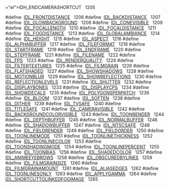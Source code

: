 ="el">IDH_ENDCAMERASHORTCUT</a>   1205</td>
</tr>
<tr>
<td class="memItemLeft" style="text-align: right;" data-nowrap="" data-valign="top">#define </td>
<td class="memItemRight" data-valign="bottom"><a href="Label_8h.md#9534b16010297bfcadef41ba63b3f1ee" class="el">IDL_FRONTDISTANCE</a>   1206</td>
</tr>
<tr>
<td class="memItemLeft" style="text-align: right;" data-nowrap="" data-valign="top">#define </td>
<td class="memItemRight" data-valign="bottom"><a href="Label_8h.md#c27f2d96dc9aa08f5806632ca695fa27" class="el">IDL_BACKDISTANCE</a>   1207</td>
</tr>
<tr>
<td class="memItemLeft" style="text-align: right;" data-nowrap="" data-valign="top">#define </td>
<td class="memItemRight" data-valign="bottom"><a href="Label_8h.md#22c430791de95f044f4fbae4201d48e4" class="el">IDL_GLOWBACKGROUND</a>   1208</td>
</tr>
<tr>
<td class="memItemLeft" style="text-align: right;" data-nowrap="" data-valign="top">#define </td>
<td class="memItemRight" data-valign="bottom"><a href="Label_8h.md#a3d3ecd8d369cf928bbc588a6b587a71" class="el">IDL_CONEVISIBLE</a>   1209</td>
</tr>
<tr>
<td class="memItemLeft" style="text-align: right;" data-nowrap="" data-valign="top">#define </td>
<td class="memItemRight" data-valign="bottom"><a href="Label_8h.md#f6109912f96ccc1e38d80df98acc0eca" class="el">IDL_FOCALLENGTH</a>   1210</td>
</tr>
<tr>
<td class="memItemLeft" style="text-align: right;" data-nowrap="" data-valign="top">#define </td>
<td class="memItemRight" data-valign="bottom"><a href="Label_8h.md#2c0de6974597cfeceb0ac15576c4389d" class="el">IDL_FOCALDISTANCE</a>   1211</td>
</tr>
<tr>
<td class="memItemLeft" style="text-align: right;" data-nowrap="" data-valign="top">#define </td>
<td class="memItemRight" data-valign="bottom"><a href="Label_8h.md#b9e75de2d084ea7d64166941fa7a6770" class="el">IDL_FOGDISTANCE</a>   1213</td>
</tr>
<tr>
<td class="memItemLeft" style="text-align: right;" data-nowrap="" data-valign="top">#define </td>
<td class="memItemRight" data-valign="bottom"><a href="Label_8h.md#c6f3f2df2f61023521a6d5c353a35f17" class="el">IDL_GLOBALAMBIANCE</a>   1214</td>
</tr>
<tr>
<td class="memItemLeft" style="text-align: right;" data-nowrap="" data-valign="top">#define </td>
<td class="memItemRight" data-valign="bottom"><a href="Label_8h.md#6eb80248fbbd7cf5fe23d07d90a9d43a" class="el">IDL_HEIGHT</a>   1215</td>
</tr>
<tr>
<td class="memItemLeft" style="text-align: right;" data-nowrap="" data-valign="top">#define </td>
<td class="memItemRight" data-valign="bottom"><a href="Label_8h.md#6556f3d373352c1aa14c62407c344e9f" class="el">IDL_ASPECT</a>   1216</td>
</tr>
<tr>
<td class="memItemLeft" style="text-align: right;" data-nowrap="" data-valign="top">#define </td>
<td class="memItemRight" data-valign="bottom"><a href="Label_8h.md#1cf01aff7abfebad05818c51be9a792e" class="el">IDL_ALPHABUFFER</a>   1217</td>
</tr>
<tr>
<td class="memItemLeft" style="text-align: right;" data-nowrap="" data-valign="top">#define </td>
<td class="memItemRight" data-valign="bottom"><a href="Label_8h.md#2a038f54e0ec7e986d8b8085f9d963ff" class="el">IDL_FILEFORMAT</a>   1218</td>
</tr>
<tr>
<td class="memItemLeft" style="text-align: right;" data-nowrap="" data-valign="top">#define </td>
<td class="memItemRight" data-valign="bottom"><a href="Label_8h.md#d10d4c5490c3c3c1609443edb1be5dc2" class="el">IDL_STARTFRAME</a>   1219</td>
</tr>
<tr>
<td class="memItemLeft" style="text-align: right;" data-nowrap="" data-valign="top">#define </td>
<td class="memItemRight" data-valign="bottom"><a href="Label_8h.md#96327bfd6a8ee26379fd33f7f25a073b" class="el">IDL_ENDFRAME</a>   1220</td>
</tr>
<tr>
<td class="memItemLeft" style="text-align: right;" data-nowrap="" data-valign="top">#define </td>
<td class="memItemRight" data-valign="bottom"><a href="Label_8h.md#fac29737137a67aba7798ed84167c7e5" class="el">IDL_STEPFRAME</a>   1221</td>
</tr>
<tr>
<td class="memItemLeft" style="text-align: right;" data-nowrap="" data-valign="top">#define </td>
<td class="memItemRight" data-valign="bottom"><a href="Label_8h.md#0259a09b916abae3deeb8e4b10d65d33" class="el">IDL_FILENAME</a>   1222</td>
</tr>
<tr>
<td class="memItemLeft" style="text-align: right;" data-nowrap="" data-valign="top">#define </td>
<td class="memItemRight" data-valign="bottom"><a href="Label_8h.md#908ba6659288f6fd5f70dd413b9429ec" class="el">IDL_FPS</a>   1223</td>
</tr>
<tr>
<td class="memItemLeft" style="text-align: right;" data-nowrap="" data-valign="top">#define </td>
<td class="memItemRight" data-valign="bottom"><a href="Label_8h.md#6f25bb814cf758863d9d1b2dc8a125ab" class="el">IDL_RENDERQUALITY</a>   1224</td>
</tr>
<tr>
<td class="memItemLeft" style="text-align: right;" data-nowrap="" data-valign="top">#define </td>
<td class="memItemRight" data-valign="bottom"><a href="Label_8h.md#d47df7918a8cd4c445de417211351e87" class="el">IDL_FILTERTEXTURES</a>   1225</td>
</tr>
<tr>
<td class="memItemLeft" style="text-align: right;" data-nowrap="" data-valign="top">#define </td>
<td class="memItemRight" data-valign="bottom"><a href="Label_8h.md#b5bb10b0182807f66098ff5386d34adf" class="el">IDL_FILMGRAIN</a>   1226</td>
</tr>
<tr>
<td class="memItemLeft" style="text-align: right;" data-nowrap="" data-valign="top">#define </td>
<td class="memItemRight" data-valign="bottom"><a href="Label_8h.md#4115d1b7575f5e4661553533bda0a593" class="el">IDL_FLATSHADED</a>   1227</td>
</tr>
<tr>
<td class="memItemLeft" style="text-align: right;" data-nowrap="" data-valign="top">#define </td>
<td class="memItemRight" data-valign="bottom"><a href="Label_8h.md#2b8ad2c314c2e1394b7b876e0090a7a4" class="el">IDL_SHOWSHADOWS</a>   1228</td>
</tr>
<tr>
<td class="memItemLeft" style="text-align: right;" data-nowrap="" data-valign="top">#define </td>
<td class="memItemRight" data-valign="bottom"><a href="Label_8h.md#a2eeaf5e1364e8f01dd51a6a3e37cad3" class="el">IDL_MOTIONBLUR</a>   1229</td>
</tr>
<tr>
<td class="memItemLeft" style="text-align: right;" data-nowrap="" data-valign="top">#define </td>
<td class="memItemRight" data-valign="bottom"><a href="Label_8h.md#a0ed739df856ce9887cafdb2c0aa2646" class="el">IDL_SHOWREFLECTIONS</a>   1230</td>
</tr>
<tr>
<td class="memItemLeft" style="text-align: right;" data-nowrap="" data-valign="top">#define </td>
<td class="memItemRight" data-valign="bottom"><a href="Label_8h.md#5d86064f30cc14978da5ae8805b4b654" class="el">IDL_REFLECTIONLEVELS</a>   1231</td>
</tr>
<tr>
<td class="memItemLeft" style="text-align: right;" data-nowrap="" data-valign="top">#define </td>
<td class="memItemRight" data-valign="bottom"><a href="Label_8h.md#7d115b3a93048aeea19c400fa564841b" class="el">IDL_SHUTTER</a>   1232</td>
</tr>
<tr>
<td class="memItemLeft" style="text-align: right;" data-nowrap="" data-valign="top">#define </td>
<td class="memItemRight" data-valign="bottom"><a href="Label_8h.md#a0b7184e1d1a046d6925b9c531b07f78" class="el">IDL_DISPLAYBONES</a>   1233</td>
</tr>
<tr>
<td class="memItemLeft" style="text-align: right;" data-nowrap="" data-valign="top">#define </td>
<td class="memItemRight" data-valign="bottom"><a href="Label_8h.md#59e5b4ebb65a798feb67c9636ff94521" class="el">IDL_DISPLAYCPS</a>   1234</td>
</tr>
<tr>
<td class="memItemLeft" style="text-align: right;" data-nowrap="" data-valign="top">#define </td>
<td class="memItemRight" data-valign="bottom"><a href="Label_8h.md#69f3dea1e63f8e17d3b07d2e4bbfc6d0" class="el">IDL_SHOWDECALS</a>   1235</td>
</tr>
<tr>
<td class="memItemLeft" style="text-align: right;" data-nowrap="" data-valign="top">#define </td>
<td class="memItemRight" data-valign="bottom"><a href="Label_8h.md#69038e6e00f3b945b78d0ba807dae5b7" class="el">IDL_POLYGONSPERPATCH</a>   1236</td>
</tr>
<tr>
<td class="memItemLeft" style="text-align: right;" data-nowrap="" data-valign="top">#define </td>
<td class="memItemRight" data-valign="bottom"><a href="Label_8h.md#69372859040275b5730888b20dbcca5a" class="el">IDL_BLOOM</a>   1237</td>
</tr>
<tr>
<td class="memItemLeft" style="text-align: right;" data-nowrap="" data-valign="top">#define </td>
<td class="memItemRight" data-valign="bottom"><a href="Label_8h.md#f3e020c14824a15f009ffbd58975c980" class="el">IDL_SOFTEN</a>   1238</td>
</tr>
<tr>
<td class="memItemLeft" style="text-align: right;" data-nowrap="" data-valign="top">#define </td>
<td class="memItemRight" data-valign="bottom"><a href="Label_8h.md#0d9b20d35e862edd82d2cb3586afccdb" class="el">IDL_DITHER</a>   1239</td>
</tr>
<tr>
<td class="memItemLeft" style="text-align: right;" data-nowrap="" data-valign="top">#define </td>
<td class="memItemRight" data-valign="bottom"><a href="Label_8h.md#f59f0aebabfefc25c435a8b9fe23bdcb" class="el">IDL_TVSAFE</a>   1240</td>
</tr>
<tr>
<td class="memItemLeft" style="text-align: right;" data-nowrap="" data-valign="top">#define </td>
<td class="memItemRight" data-valign="bottom"><a href="Label_8h.md#68f14b16f1af918624f6fe3b7e66e99b" class="el">IDL_TITLESAFE</a>   1241</td>
</tr>
<tr>
<td class="memItemLeft" style="text-align: right;" data-nowrap="" data-valign="top">#define </td>
<td class="memItemRight" data-valign="bottom"><a href="Label_8h.md#6e2ca32e9c225ef0d845a4dd23025331" class="el">IDL_CAMERAVISIBLE</a>   1242</td>
</tr>
<tr>
<td class="memItemLeft" style="text-align: right;" data-nowrap="" data-valign="top">#define </td>
<td class="memItemRight" data-valign="bottom"><a href="Label_8h.md#035f9bf486674a967ecabe4388cec2d2" class="el">IDL_BACKGROUNDCOLORVISIBLE</a>   1243</td>
</tr>
<tr>
<td class="memItemLeft" style="text-align: right;" data-nowrap="" data-valign="top">#define </td>
<td class="memItemRight" data-valign="bottom"><a href="Label_8h.md#4395bb9536edceb534142d5ba94fb87e" class="el">IDL_TOONRENDER</a>   1244</td>
</tr>
<tr>
<td class="memItemLeft" style="text-align: right;" data-nowrap="" data-valign="top">#define </td>
<td class="memItemRight" data-valign="bottom"><a href="Label_8h.md#bf058ef47a6751986a1bce54c2bb9ae9" class="el">IDL_DEPTHBUFFER</a>   1245</td>
</tr>
<tr>
<td class="memItemLeft" style="text-align: right;" data-nowrap="" data-valign="top">#define </td>
<td class="memItemRight" data-valign="bottom"><a href="Label_8h.md#db1628668fa6f10c1d10366b72f1db53" class="el">IDL_NORMALBUFFER</a>   1246</td>
</tr>
<tr>
<td class="memItemLeft" style="text-align: right;" data-nowrap="" data-valign="top">#define </td>
<td class="memItemRight" data-valign="bottom"><a href="Label_8h.md#b115c8091bca9782d984b56cadf4aadb" class="el">IDL_SHADOWBUFFER</a>   1247</td>
</tr>
<tr>
<td class="memItemLeft" style="text-align: right;" data-nowrap="" data-valign="top">#define </td>
<td class="memItemRight" data-valign="bottom"><a href="Label_8h.md#b6e98ce6588124c187d2670f48b9b9bf" class="el">IDL_NTSCSAFE</a>   1248</td>
</tr>
<tr>
<td class="memItemLeft" style="text-align: right;" data-nowrap="" data-valign="top">#define </td>
<td class="memItemRight" data-valign="bottom"><a href="Label_8h.md#abb408acb4de3c8895c186d088891d78" class="el">IDL_FIELDRENDER</a>   1249</td>
</tr>
<tr>
<td class="memItemLeft" style="text-align: right;" data-nowrap="" data-valign="top">#define </td>
<td class="memItemRight" data-valign="bottom"><a href="Label_8h.md#53c74f69e31f9383c871837fef8e2cdd" class="el">IDL_FIELDORDER</a>   1250</td>
</tr>
<tr>
<td class="memItemLeft" style="text-align: right;" data-nowrap="" data-valign="top">#define </td>
<td class="memItemRight" data-valign="bottom"><a href="Label_8h.md#5d022c23f275782a2a8881254f12df1b" class="el">IDL_TOONLINEMODE</a>   1251</td>
</tr>
<tr>
<td class="memItemLeft" style="text-align: right;" data-nowrap="" data-valign="top">#define </td>
<td class="memItemRight" data-valign="bottom"><a href="Label_8h.md#3f7009fdb25b069fd1f0a6c2edfa198d" class="el">IDL_TOONLINETHICKNESS</a>   1252</td>
</tr>
<tr>
<td class="memItemLeft" style="text-align: right;" data-nowrap="" data-valign="top">#define </td>
<td class="memItemRight" data-valign="bottom"><a href="Label_8h.md#0e03f60c89c7817b81dba9310c1fe739" class="el">IDL_TOONLINECOLOR</a>   1253</td>
</tr>
<tr>
<td class="memItemLeft" style="text-align: right;" data-nowrap="" data-valign="top">#define </td>
<td class="memItemRight" data-valign="bottom"><a href="Label_8h.md#0a2403d7078759167891bdee02075e8a" class="el">IDL_TOONSHADINGMODE</a>   1254</td>
</tr>
<tr>
<td class="memItemLeft" style="text-align: right;" data-nowrap="" data-valign="top">#define </td>
<td class="memItemRight" data-valign="bottom"><a href="Label_8h.md#b337ee39fd00c7522e42bce5cd545416" class="el">IDL_TOONLINEPERCENT</a>   1255</td>
</tr>
<tr>
<td class="memItemLeft" style="text-align: right;" data-nowrap="" data-valign="top">#define </td>
<td class="memItemRight" data-valign="bottom"><a href="Label_8h.md#5e3a0f3a41fef552b6caafdd49b5b59e" class="el">IDL_TOONBIAS</a>   1256</td>
</tr>
<tr>
<td class="memItemLeft" style="text-align: right;" data-nowrap="" data-valign="top">#define </td>
<td class="memItemRight" data-valign="bottom"><a href="Label_8h.md#4747072b108d2dbbfc8cd2c6f98739f8" class="el">IDL_SHADEDCOLOR</a>   1257</td>
</tr>
<tr>
<td class="memItemLeft" style="text-align: right;" data-nowrap="" data-valign="top">#define </td>
<td class="memItemRight" data-valign="bottom"><a href="Label_8h.md#5db719a5dcac8c02213bc49513205c5b" class="el">IDL_ANIMEEYEBROWS</a>   1258</td>
</tr>
<tr>
<td class="memItemLeft" style="text-align: right;" data-nowrap="" data-valign="top">#define </td>
<td class="memItemRight" data-valign="bottom"><a href="Label_8h.md#f8bfac54e178d74d0d6d87ed3cca529e" class="el">IDL_OBSCUREDBYLINES</a>   1259</td>
</tr>
<tr>
<td class="memItemLeft" style="text-align: right;" data-nowrap="" data-valign="top">#define </td>
<td class="memItemRight" data-valign="bottom"><a href="Label_8h.md#5438f795568031e5d6d7a80c94cedd8d" class="el">IDL_FILMGRAINSIZE</a>   1260</td>
</tr>
<tr>
<td class="memItemLeft" style="text-align: right;" data-nowrap="" data-valign="top">#define </td>
<td class="memItemRight" data-valign="bottom"><a href="Label_8h.md#e3e58ed316286429426d9480ea7c5c09" class="el">IDL_FILMGRAINAMOUNT</a>   1261</td>
</tr>
<tr>
<td class="memItemLeft" style="text-align: right;" data-nowrap="" data-valign="top">#define </td>
<td class="memItemRight" data-valign="bottom"><a href="Label_8h.md#90479ac10203fff681a77e7050523e69" class="el">IDL_ALIASEDGES</a>   1262</td>
</tr>
<tr>
<td class="memItemLeft" style="text-align: right;" data-nowrap="" data-valign="top">#define </td>
<td class="memItemRight" data-valign="bottom"><a href="Label_8h.md#f234d97e7076ccb45a85b387066285cb" class="el">IDL_TOONLINESONLY</a>   1263</td>
</tr>
<tr>
<td class="memItemLeft" style="text-align: right;" data-nowrap="" data-valign="top">#define </td>
<td class="memItemRight" data-valign="bottom"><a href="Label_8h.md#adfaf49f6cdfef26cd7a40ef58a5b38d" class="el">IDL_APPLYGAMMA</a>   1264</td>
</tr>
<tr>
<td class="memItemLeft" style="text-align: right;" data-nowrap="" data-valign="top">#define </td>
<td class="memItemRight" data-valign="bottom"><a href="Label_8h.md#aeb3a67639dd0304d11fca1675a2f7fd" class="el">IDL_SHORTCUTTOLINKEDFOGIMAGE</a>   1265</td>
</tr>
<tr>
